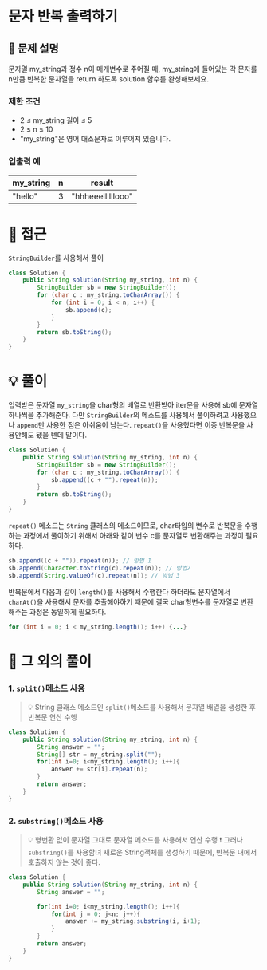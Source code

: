 # 문자 반복 출력하기

## 📌 문제 설명

문자열 my_string과 정수 n이 매개변수로 주어질 때, my_string에 들어있는 각 문자를 n만큼 반복한 문자열을 return 하도록 solution 함수를 완성해보세요.

### 제한 조건

- 2 ≤ my_string 길이 ≤ 5
- 2 ≤ n ≤ 10
- "my_string"은 영어 대소문자로 이루어져 있습니다.

### 입출력 예

| my_string | n | result            |
| --------- | - | ----------------- |
| "hello"   | 3 | "hhheeellllllooo" |

# 🧐 접근

`StringBuilder`를 사용해서 풀이

```java
class Solution {
    public String solution(String my_string, int n) {
        StringBuilder sb = new StringBuilder();
        for (char c : my_string.toCharArray()) {
            for (int i = 0; i < n; i++) {
                sb.append(c);
            }
        }
        return sb.toString();
    }
}
```

# 💡 풀이

입력받은 문자열 `my_string`을 char형의 배열로 반환받아 iter문을 사용해 sb에 문자열 하나씩을 추가해준다.
다만 `StringBuilder`의 메소드를 사용해서 풀이하려고 사용했으나 `append`만 사용한 점은 아쉬움이 남는다.
`repeat()`을 사용했다면 이중 반복문을 사용안해도 됐을 텐데 말이다. 

```java
class Solution {
    public String solution(String my_string, int n) {
        StringBuilder sb = new StringBuilder();
        for (char c : my_string.toCharArray()) {
            sb.append((c + "").repeat(n));
        }
        return sb.toString();
    }
}
```

`repeat()` 메소드는 `String` 클래스의 메소드이므로, char타입의 변수로 반복문을 수행하는 과정에서 풀이하기 위해서 아래와 같이 변수 c를 문자열로 변환해주는 과정이 필요하다.
```java
sb.append((c + "")).repeat(n)); // 방법 1
sb.append(Character.toString(c).repeat(n)); // 방법2
sb.append(String.valueOf(c).repeat(n)); // 방법 3
```

반복문에서 다음과 같이 `length()`를 사용해서 수행한다 하더라도 문자열에서 `charAt()`을 사용해서 문자를 추출해야하기 때문에 결국 char형변수를 문자열로 변환해주는 과정은 동일하게 필요하다.
```java
for (int i = 0; i < my_string.length(); i++) {...}
```

# 📘 그 외의 풀이

### 1. `split()`메소드 사용

> 💡 String 클래스 메소드인 `split()`메소드를 사용해서 문자열 배열을 생성한 후 반복문 연산 수행

```java
class Solution {
    public String solution(String my_string, int n) {
        String answer = "";
        String[] str = my_string.split("");
        for(int i=0; i<my_string.length(); i++){
            answer += str[i].repeat(n);
        }
        return answer;
    }
}
```

### 2. `substring()`메소드 사용

> 💡 형변환 없이 문자열 그대로 문자열 메소드를 사용해서 연산 수행
> ❗️ 그러나 `substring()`를 사용함녀 새로운 String객체를 생성하기 때문에, 반복문 내에서 호출하지 않는 것이 좋다.

```java
class Solution {
    public String solution(String my_string, int n) {
        String answer = "";

        for(int i=0; i<my_string.length(); i++){
            for(int j = 0; j<n; j++){
                answer += my_string.substring(i, i+1);
            }
        }
        return answer;
    }
}
```